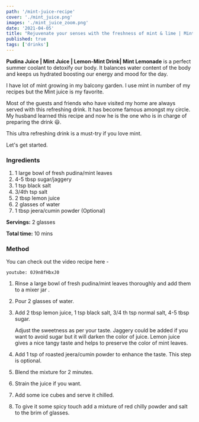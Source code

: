 ```yaml
---
path: '/mint-juice-recipe'
cover: './mint_juice.png'
images: './mint_juice_zoom.png'
date: '2021-04-05'
title: "Rejuvenate your senses with the freshness of mint & lime | Mint/Pudina juice | Mint lemonade | Gharwalaswad"
published: true
tags: ['drinks']
---
```


**Pudina Juice | Mint Juice | Lemon-Mint Drink| Mint Lemonade** is a perfect summer coolant to detoxify our body. It balances water content of the body and keeps us hydrated boosting our energy and mood for the day.

I have lot of mint growing in my balcony garden. I use mint in number of my recipes but the Mint juice is my favorite.

Most of the guests and friends who have visited my home are always served with this refreshing drink. It has become famous amongst my circle. My husband learned this recipe and now he is the one who is in charge of preparing the drink 😃.

This ultra refreshing drink is a must-try if you love mint.

Let's get started.

### Ingredients

  1. 1 large bowl of fresh pudina/mint leaves
  2. 4-5 tbsp sugar/jaggery
  3. 1 tsp black salt
  4. 3/4th tsp salt
  5. 2 tbsp lemon juice
  6. 2 glasses of water
  7. 1 tbsp jeera/cumin powder (Optional)

**Servings:** 2 glasses

**Total time:** 10 mins

### Method

You can check out the video recipe here -

`youtube: 0J9n8fHbxJ0`

1. Rinse a large bowl of fresh pudina/mint leaves thoroughly and add them to a mixer jar .

2. Pour 2 glasses of water.

3. Add 2 tbsp lemon juice, 1 tsp black salt, 3/4 th tsp normal salt, 4-5 tbsp sugar.
   
    Adjust the sweetness as per your taste.
    Jaggery could be added if you want to avoid sugar but it will darken the color of juice.
    Lemon juice gives a nice tangy taste and helps to preserve the color of mint leaves.

4. Add 1 tsp of roasted jeera/cumin powder to enhance the taste. This step is optional.

5. Blend the mixture for 2 minutes.

6. Strain the juice if you want.

7. Add some ice cubes and serve it chilled.

8. To give it some spicy touch add a mixture of red chilly powder and salt to the brim of glasses.
